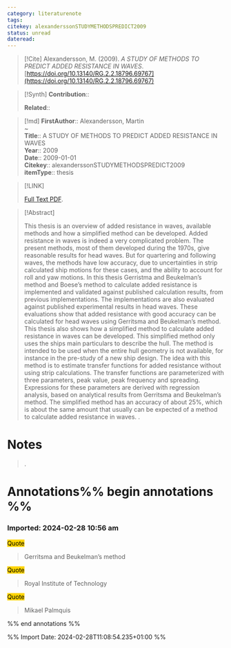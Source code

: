 ```yaml
---
category: literaturenote
tags: 
citekey: alexanderssonSTUDYMETHODSPREDICT2009
status: unread
dateread:
---
```


> [!Cite]
> Alexandersson, M. (2009). _A STUDY OF METHODS TO PREDICT ADDED RESISTANCE IN WAVES_. [https://doi.org/10.13140/RG.2.2.18796.69767](https://doi.org/10.13140/RG.2.2.18796.69767)

>[!Synth]
>**Contribution**:: 
>
>**Related**:: 
>

>[!md]
> **FirstAuthor**:: Alexandersson, Martin  
~    
> **Title**:: A STUDY OF METHODS TO PREDICT ADDED RESISTANCE IN WAVES  
> **Year**:: 2009  
> **Date**:: 2009-01-01  
> **Citekey**:: alexanderssonSTUDYMETHODSPREDICT2009  
> **itemType**:: thesis    

> [!LINK] 
>
>  [Full Text PDF](file://C:/Zotero/storage/ZMSE5Y9A/Alexandersson%20-%202009%20-%20A%20STUDY%20OF%20METHODS%20TO%20PREDICT%20ADDED%20RESISTANCE%20IN%20.pdf).

> [!Abstract]
>
> This thesis is an overview of added resistance in waves, available methods and how a simplified method
can be developed.
Added resistance in waves is indeed a very complicated problem. The present methods, most of them
developed during the 1970s, give reasonable results for head waves. But for quartering and following
waves, the methods have low accuracy, due to uncertainties in strip calculated ship motions for these
cases, and the ability to account for roll and yaw motions.
In this thesis Gerristma and Beukelman’s method and Boese’s method to calculate added resistance is
implemented and validated against published calculation results, from previous implementations. The
implementations are also evaluated against published experimental results in head waves. These
evaluations show that added resistance with good accuracy can be calculated for head waves using
Gerritsma and Beukelman’s method.
This thesis also shows how a simplified method to calculate added resistance in waves can be developed.
This simplified method only uses the ships main particulars to describe the hull. The method is intended
to be used when the entire hull geometry is not available, for instance in the pre-study of a new ship
design. The idea with this method is to estimate transfer functions for added resistance without using strip
calculations. The transfer functions are parameterized with three parameters, peak value, peak frequency
and spreading. Expressions for these parameters are derived with regression analysis, based on analytical
results from Gerritsma and Beukelman’s method. The simplified method has an accuracy of about 25%,
which is about the same amount that usually can be expected of a method to calculate added resistance in
waves.
>.
> 
# Notes
>.


# Annotations%% begin annotations %%



### Imported: 2024-02-28 10:56 am



<mark style="background-color: #ffd400">Quote</mark>
> Gerritsma and Beukelman’s method

<mark style="background-color: #ffd400">Quote</mark>
> Royal Institute of Technology

<mark style="background-color: #ffd400">Quote</mark>
> Mikael Palmquis


%% end annotations %%

%% Import Date: 2024-02-28T11:08:54.235+01:00 %%
